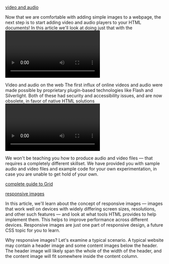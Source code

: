 [video and audio](https://developer.mozilla.org/en-US/docs/Learn/HTML/Multimedia_and_embedding/Video_and_audio_content)

Now that we are comfortable with adding simple images to a webpage, the next step is to start adding video and audio players to your HTML documents! In this article we'll look at doing just that with the <video> and <audio> elements; we'll then finish off by looking at how to add captions/subtitles to your videos.
  
  Video and audio on the web
The first influx of online videos and audio were made possible by proprietary plugin-based technologies like Flash and Silverlight. Both of these had security and accessibility issues, and are now obsolete, in favor of native HTML solutions <video> and <audio> elements and the availability of JavaScript APIs for controlling them. We'll not be looking at JavaScript here — just the basic foundations that can be achieved with HTML.

We won't be teaching you how to produce audio and video files — that requires a completely different skillset. We have provided you with sample audio and video files and example code for your own experimentation, in case you are unable to get hold of your own.
  
[complete guide to Grid](https://css-tricks.com/snippets/css/complete-guide-grid/)
  
[responsive images](https://developer.mozilla.org/en-US/docs/Learn/HTML/Multimedia_and_embedding/Responsive_images)
  
 In this article, we'll learn about the concept of responsive images — images that work well on devices with widely differing screen sizes, resolutions, and other such features — and look at what tools HTML provides to help implement them. This helps to improve performance across different devices. Responsive images are just one part of responsive design, a future CSS topic for you to learn.
  
  Why responsive images?
Let's examine a typical scenario. A typical website may contain a header image and some content images below the header. The header image will likely span the whole of the width of the header, and the content image will fit somewhere inside the content column.
